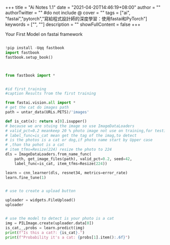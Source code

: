 +++
title = "Ai Notes 1.1"
date = "2021-04-20T14:46:19+08:00"
author = ""
authorTwitter = "" #do not include @
cover = ""
tags = ["ai", "fastai","pytorch","寫給程式設計師的深度學習：使用fastai和PyTorch"]
keywords = ["", ""]
description = ""
showFullContent = false
+++


Your First Model on fastai framework
```python

!pip install -Uqq fastbook
import fastbook
fastbook.setup_book()



from fastbook import *


#id first_training
#caption Results from the first training

from fastai.vision.all import *
# get the cat do images path
path = untar_data(URLs.PETS)/'images'

def is_cat(x): return x[0].isupper()
# because we are stuing the image so use ImageDataLoaders
# valid_pct=0.2 meankeep 20 % photo image not use on training,for testing
# label_func=is_cat mean get the tag of the imag,to detect
# is the photos is a cat or dog,if photo name start by Upper case
# ,than tha pohot is a cat
# item_tfms=Resize(224) resize the photo to 224
dls = ImageDataLoaders.from_name_func(
    path, get_image_files(path), valid_pct=0.2, seed=42,
    label_func=is_cat, item_tfms=Resize(224))

learn = cnn_learner(dls, resnet34, metrics=error_rate)
learn.fine_tune(1)


# use to create a upload button

uploader = widgets.FileUpload()
uploader


# use the model to detect is your photo is a cat
img = PILImage.create(uploader.data[0])
is_cat,_,probs = learn.predict(img)
print(f"Is this a cat?: {is_cat}.")
print(f"Probability it's a cat: {probs[1].item():.6f}")
```